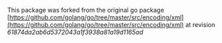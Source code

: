 This package was forked from the original go package [https://github.com/golang/go/tree/master/src/encoding/xml](https://github.com/golang/go/tree/master/src/encoding/xml) at revision *61874da2ab6d5372043a1f3938a81a19d1165ad*